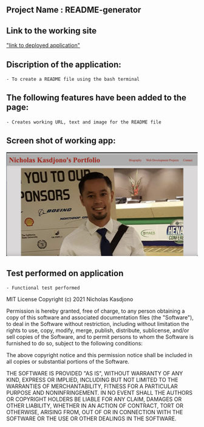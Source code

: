 
## Project Name : README-generator

## Link to the working site

["link to deployed application"](https://github.com/Kasdjono/README-generator) 

        
## Discription of the application:

    - To create a README file using the bash terminal

        
## The following features have been added to the page:

    - Creates working URL, text and image for the README file


## Screen shot of working app:

!["screen shot"](./assets/images/imageA.png)
 
        
## Test performed on application

    - Functional test performed 
            
        
       
MIT License
Copyright (c) 2021 Nicholas Kasdjono

Permission is hereby granted, free of charge, to any person obtaining a copy
of this software and associated documentation files (the "Software"), to deal
in the Software without restriction, including without limitation the rights
to use, copy, modify, merge, publish, distribute, sublicense, and/or sell
copies of the Software, and to permit persons to whom the Software is
furnished to do so, subject to the following conditions:

The above copyright notice and this permission notice shall be included in all
copies or substantial portions of the Software.

THE SOFTWARE IS PROVIDED "AS IS", WITHOUT WARRANTY OF ANY KIND, EXPRESS OR
IMPLIED, INCLUDING BUT NOT LIMITED TO THE WARRANTIES OF MERCHANTABILITY,
FITNESS FOR A PARTICULAR PURPOSE AND NONINFRINGEMENT. IN NO EVENT SHALL THE
AUTHORS OR COPYRIGHT HOLDERS BE LIABLE FOR ANY CLAIM, DAMAGES OR OTHER
LIABILITY, WHETHER IN AN ACTION OF CONTRACT, TORT OR OTHERWISE, ARISING FROM,
OUT OF OR IN CONNECTION WITH THE SOFTWARE OR THE USE OR OTHER DEALINGS IN THE
SOFTWARE.